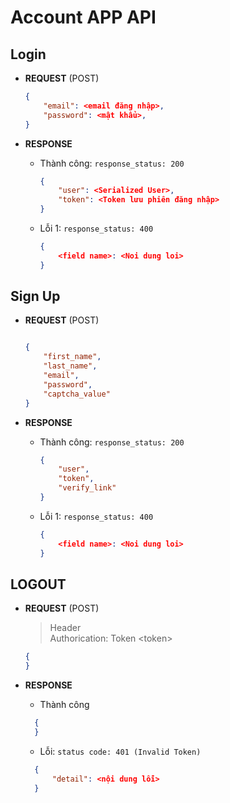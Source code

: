 # Account APP API

## Login

* **REQUEST** (POST)

    ```json
    {  
        "email": <email đăng nhập>,  
        "password": <mật khẩu>,  
    }
    ```

* **RESPONSE**

  * Thành công: `response_status: 200`  

    ```json
    {  
        "user": <Serialized User>,  
        "token": <Token lưu phiên đăng nhập>
    }
    ```

  * Lỗi 1: `response_status: 400`  

    ```json
    {  
        <field name>: <Noi dung loi>
    }
    ```

## Sign Up

* **REQUEST** (POST)

    ```json

    {  
        "first_name",  
        "last_name",  
        "email",  
        "password",
        "captcha_value"
    }
    ```

* **RESPONSE**

  * Thành công: `response_status: 200`  
  
    ```json
    {
        "user",
        "token",
        "verify_link"
    }
    ```

  * Lỗi 1: `response_status: 400`

    ```json
    {
        <field name>: <Noi dung loi>
    }
    ```

## LOGOUT

* **REQUEST** (POST)
    > Header  
    > Authorication: Token \<token>

    ```json
    {  
    }
    ```

* **RESPONSE**

  * Thành công

  ```json
    {
    }
  ```

  * Lỗi: `status code: 401 (Invalid Token)`

  ```json
    {  
        "detail": <nội dung lỗi>  
    }
    ```
